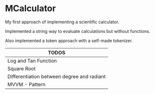 # MCalculator
My first approach of implementing a scientific calculator.

Implemented a string way to evaluate calculations but without functions.

Also implemented a token approach with a self-made tokenizer.

| TODOS |
|-------|
|Log and Tan Function|
|Square Root|
|Differentiation between degree and radiant|
|MVVM - Pattern|
